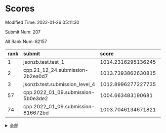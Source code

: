 # Scores

Modified Time: 2022-01-26 05:11:30

Submit Num: 207

All Rank Num: 82157

| rank |               submit               |       score        |       sigma        | pk_num |
| :--- | :--------------------------------- | :----------------- | :----------------- | :----- |
| 1    | jsonzb.test.test_1                 | 1014.2316295136245 | 0.8535993875273529 | 1593   |
| 2    | cpp.21_12_24.submission-2b2ea0d7   | 1013.7393862630815 | 0.8023207179131714 | 1586   |
| 3    | jsonzb.test.submission_level_4     | 1012.8996277227735 | 0.8349942521927152 | 1589   |
| 57   | cpp.2022_01_09.submission-5b0e3de2 | 1004.663483190681  | 0.7253602630562374 | 1587   |
| 74   | cpp.2022_01_09.submission-816672bd | 1003.7046134671821 | 0.7146521579443925 | 1593   |


<details>
<summary>全部</summary>

| rank |                 submit                 |       score        |       sigma        | pk_num |
| :--- | :------------------------------------- | :----------------- | :----------------- | :----- |
| 1    | jsonzb.test.test_1                     | 1014.2316295136245 | 0.8535993875273529 | 1593   |
| 2    | cpp.21_12_24.submission-2b2ea0d7       | 1013.7393862630815 | 0.8023207179131714 | 1586   |
| 3    | jsonzb.test.submission_level_4         | 1012.8996277227735 | 0.8349942521927152 | 1589   |
| 4    | gobigger.level_3.submission_level_3_35 | 1011.4720836404106 | 0.7655797168406933 | 1588   |
| 5    | gobigger.level_3.submission_level_3_40 | 1011.2607524140961 | 0.7747430153731324 | 1588   |
| 6    | gobigger.level_3.submission_level_3_18 | 1011.1572869412626 | 0.7879584250408601 | 1591   |
| 7    | gobigger.level_3.submission_level_3_47 | 1011.1430374283399 | 0.7705710454811252 | 1583   |
| 8    | gobigger.level_3.submission_level_3_33 | 1011.135308155095  | 0.7707449459421944 | 1584   |
| 9    | gobigger.level_3.submission_level_3_19 | 1011.0386225140898 | 0.779867882466212  | 1583   |
| 10   | gobigger.level_3.submission_level_3_14 | 1011.0054797556563 | 0.7606744612951859 | 1591   |
| 11   | gobigger.level_3.submission_level_3_26 | 1010.8008146514449 | 0.740461346942597  | 1588   |
| 12   | gobigger.level_3.submission_level_3_16 | 1010.7712264240259 | 0.7790586519602386 | 1591   |
| 13   | gobigger.level_3.submission_level_3_32 | 1010.7272678439552 | 0.7540522326786355 | 1584   |
| 14   | gobigger.level_3.submission_level_3_45 | 1010.6659177321986 | 0.7850145216128063 | 1584   |
| 15   | gobigger.level_3.submission_level_3_30 | 1010.6300910415727 | 0.7918882208964201 | 1584   |
| 16   | gobigger.level_3.submission_level_3_43 | 1010.5504433894714 | 0.7514516088146584 | 1593   |
| 17   | gobigger.level_3.submission_level_3_3  | 1010.4725047033334 | 0.7637075955203513 | 1587   |
| 18   | gobigger.level_3.submission_level_3_38 | 1010.4555695244542 | 0.7606501761291705 | 1583   |
| 19   | gobigger.level_3.submission_level_3_10 | 1010.4338899225637 | 0.7607493796637045 | 1586   |
| 20   | gobigger.level_3.submission_level_3_9  | 1010.414948178889  | 0.7645504475252265 | 1584   |
| 21   | gobigger.level_3.submission_level_3_25 | 1010.3558218466358 | 0.791439231393396  | 1586   |
| 22   | gobigger.level_3.submission_level_3_29 | 1010.2172616757922 | 0.7449297832587434 | 1590   |
| 23   | gobigger.level_3.submission_level_3_46 | 1010.1679225005045 | 0.7568500407459986 | 1587   |
| 24   | gobigger.level_3.submission_level_3_20 | 1010.161898856353  | 0.7444237131590594 | 1588   |
| 25   | gobigger.level_3.submission_level_3_34 | 1010.1511546367634 | 0.7500743711225514 | 1591   |
| 26   | gobigger.level_3.submission_level_3_12 | 1010.0075053415272 | 0.7595390248744178 | 1590   |
| 27   | gobigger.level_3.submission_level_3_22 | 1010.0018276867748 | 0.7526405336739622 | 1586   |
| 28   | gobigger.level_3.submission_level_3_31 | 1009.9701702033972 | 0.7609181023013079 | 1589   |
| 29   | gobigger.level_3.submission_level_3_44 | 1009.9482812909403 | 0.7309039961970062 | 1589   |
| 30   | gobigger.level_3.submission_level_3_37 | 1009.923730139227  | 0.7581835538045292 | 1590   |
| 31   | gobigger.level_3.submission_level_3_28 | 1009.8249464765779 | 0.749660472038373  | 1588   |
| 32   | gobigger.level_3.submission_level_3_23 | 1009.8235161698499 | 0.7537731784037743 | 1590   |
| 33   | gobigger.level_3.submission_level_3_49 | 1009.7314158957915 | 0.7753531215617351 | 1579   |
| 34   | gobigger.level_3.submission_level_3_4  | 1009.6920194416592 | 0.775160929444233  | 1588   |
| 35   | gobigger.level_3.submission_level_3_0  | 1009.6512079652971 | 0.7503898462377209 | 1584   |
| 36   | gobigger.level_3.submission_level_3_7  | 1009.6285384228429 | 0.7382044553103054 | 1577   |
| 37   | gobigger.level_3.submission_level_3_27 | 1009.6230327761556 | 0.7601635366835495 | 1587   |
| 38   | gobigger.level_3.submission_level_3_48 | 1009.6216082735091 | 0.7567900293551502 | 1585   |
| 39   | gobigger.level_3.submission_level_3_24 | 1009.5989654292312 | 0.7546063662112625 | 1583   |
| 40   | gobigger.level_3.submission_level_3_41 | 1009.565035174876  | 0.7708786015412179 | 1588   |
| 41   | gobigger.level_3.submission_level_3_1  | 1009.49113806875   | 0.7722912414241485 | 1591   |
| 42   | gobigger.level_3.submission_level_3_6  | 1009.4692617396768 | 0.7516625160431055 | 1584   |
| 43   | gobigger.level_3.submission_level_3_42 | 1009.4606477984307 | 0.7461474640011438 | 1586   |
| 44   | gobigger.level_3.submission_level_3_5  | 1009.361413036235  | 0.7756310522930756 | 1595   |
| 45   | gobigger.level_3.submission_level_3_21 | 1009.2961567592569 | 0.7786036258547531 | 1586   |
| 46   | gobigger.level_3.submission_level_3_2  | 1009.2866504111523 | 0.752707368175831  | 1586   |
| 47   | gobigger.level_3.submission_level_3_8  | 1009.2081565382875 | 0.7528246747862426 | 1591   |
| 48   | gobigger.level_3.submission_level_3_39 | 1009.0196598716808 | 0.7493544656151753 | 1587   |
| 49   | gobigger.level_3.submission_level_3_36 | 1008.9760430933168 | 0.7581030160747217 | 1588   |
| 50   | gobigger.level_3.submission_level_3_11 | 1008.875234389262  | 0.7317913772791285 | 1590   |
| 51   | gobigger.level_3.submission_level_3_13 | 1008.4373299577838 | 0.7373230490109965 | 1584   |
| 52   | gobigger.level_3.submission_level_3_15 | 1008.19710728678   | 0.7486583066316409 | 1584   |
| 53   | gobigger.level_3.submission_level_3_17 | 1007.6223634266137 | 0.736566763039371  | 1588   |
| 54   | gobigger.level_1.submission_level_1_36 | 1004.9366965022853 | 0.7168041846604041 | 1589   |
| 55   | gobigger.level_1.submission_level_1_7  | 1004.9366299807374 | 0.7138360003147803 | 1591   |
| 56   | gobigger.level_1.submission_level_1_31 | 1004.7811812911806 | 0.7117736030486241 | 1584   |
| 57   | cpp.2022_01_09.submission-5b0e3de2     | 1004.663483190681  | 0.7253602630562374 | 1587   |
| 58   | gobigger.level_1.submission_level_1_22 | 1004.6161728536828 | 0.7311508950895121 | 1587   |
| 59   | gobigger.level_1.submission_level_1_21 | 1004.1964122161362 | 0.7146910866096198 | 1584   |
| 60   | gobigger.level_1.submission_level_1_18 | 1004.1034429910575 | 0.7207228251269757 | 1580   |
| 61   | gobigger.level_1.submission_level_1_34 | 1004.094006864178  | 0.7151966688679205 | 1587   |
| 62   | gobigger.level_1.submission_level_1_43 | 1004.0605443023272 | 0.7127886600407084 | 1590   |
| 63   | gobigger.level_1.submission_level_1_37 | 1004.0565579438738 | 0.7215970532261048 | 1591   |
| 64   | gobigger.level_1.submission_level_1_6  | 1004.0397654352607 | 0.7185822985460945 | 1589   |
| 65   | gobigger.level_1.submission_level_1_19 | 1003.9444160022931 | 0.7310705421753831 | 1595   |
| 66   | gobigger.level_1.submission_level_1_30 | 1003.9202424947304 | 0.7072427759687895 | 1587   |
| 67   | gobigger.level_1.submission_level_1_41 | 1003.9104727771773 | 0.7039160552530687 | 1590   |
| 68   | gobigger.level_1.submission_level_1_13 | 1003.9055223324344 | 0.7092679535524636 | 1589   |
| 69   | gobigger.level_1.submission_level_1_12 | 1003.8061960007035 | 0.7166942343921971 | 1592   |
| 70   | gobigger.level_1.submission_level_1_42 | 1003.7803055795217 | 0.7131015546220216 | 1587   |
| 71   | gobigger.level_1.submission_level_1_45 | 1003.757482485474  | 0.7124328131253311 | 1586   |
| 72   | gobigger.level_1.submission_level_1_29 | 1003.7504756334085 | 0.7359443121461493 | 1587   |
| 73   | gobigger.level_1.submission_level_1_16 | 1003.7252059923464 | 0.7240113800316185 | 1587   |
| 74   | cpp.2022_01_09.submission-816672bd     | 1003.7046134671821 | 0.7146521579443925 | 1593   |
| 75   | gobigger.level_1.submission_level_1_2  | 1003.5879278953496 | 0.7070267434736851 | 1590   |
| 76   | gobigger.level_1.submission_level_1_24 | 1003.5745518106444 | 0.7149900834053377 | 1591   |
| 77   | gobigger.level_1.submission_level_1_11 | 1003.5480021038752 | 0.7275317027827407 | 1589   |
| 78   | gobigger.level_1.submission_level_1_23 | 1003.4727387958675 | 0.7279474731110331 | 1588   |
| 79   | gobigger.level_1.submission_level_1_15 | 1003.4096207900069 | 0.7052169424231082 | 1586   |
| 80   | gobigger.level_1.submission_level_1_35 | 1003.3118167157339 | 0.7263427517097379 | 1591   |
| 81   | gobigger.level_1.submission_level_1_28 | 1003.2701529454919 | 0.7069265872776784 | 1580   |
| 82   | gobigger.level_1.submission_level_1_32 | 1003.2605280197856 | 0.7212377725252311 | 1584   |
| 83   | gobigger.level_1.submission_level_1_46 | 1003.199511055501  | 0.7141685727930671 | 1586   |
| 84   | gobigger.level_1.submission_level_1_0  | 1003.1245902707886 | 0.7191419091853793 | 1587   |
| 85   | gobigger.level_1.submission_level_1_47 | 1003.0837618120715 | 0.7108540966263058 | 1588   |
| 86   | gobigger.level_1.submission_level_1_33 | 1003.0598906259039 | 0.7353136037160428 | 1584   |
| 87   | gobigger.level_1.submission_level_1_17 | 1003.0449798323931 | 0.7171663932745096 | 1594   |
| 88   | gobigger.level_1.submission_level_1_3  | 1003.0237630833919 | 0.7235140525281937 | 1585   |
| 89   | gobigger.level_1.submission_level_1_25 | 1002.9656362598062 | 0.6999862365825845 | 1582   |
| 90   | gobigger.level_1.submission_level_1_44 | 1002.9585348552548 | 0.7193846633090604 | 1590   |
| 91   | gobigger.level_1.submission_level_1_40 | 1002.9226630001217 | 0.7236323490840538 | 1585   |
| 92   | gobigger.level_1.submission_level_1_4  | 1002.896856737728  | 0.7218907070560505 | 1590   |
| 93   | gobigger.level_1.submission_level_1_49 | 1002.7652428983955 | 0.7125484354649688 | 1585   |
| 94   | gobigger.level_1.submission_level_1_39 | 1002.7441575637795 | 0.703549082473209  | 1585   |
| 95   | gobigger.level_1.submission_level_1_26 | 1002.6647835276393 | 0.717074548854713  | 1590   |
| 96   | gobigger.level_1.submission_level_1_27 | 1002.647083423327  | 0.730540459789815  | 1589   |
| 97   | gobigger.level_1.submission_level_1_20 | 1002.6413610237308 | 0.7111494797838295 | 1588   |
| 98   | gobigger.level_1.submission_level_1_9  | 1002.6282727492994 | 0.7265522490899623 | 1587   |
| 99   | gobigger.level_1.submission_level_1_38 | 1002.5738045332482 | 0.7128747405834341 | 1594   |
| 100  | gobigger.level_1.submission_level_1_48 | 1002.5018959951237 | 0.713531581261434  | 1584   |
| 101  | gobigger.level_1.submission_level_1_10 | 1002.4429901802353 | 0.7107566559508858 | 1588   |
| 102  | gobigger.level_1.submission_level_1_14 | 1002.3254778058493 | 0.7094506122123271 | 1590   |
| 103  | gobigger.level_1.submission_level_1_8  | 1002.0894472394648 | 0.7211040844535167 | 1588   |
| 104  | gobigger.level_1.submission_level_1_1  | 1001.8082951289987 | 0.7022633224785694 | 1587   |
| 105  | gobigger.level_1.submission_level_1_5  | 1001.2745174895359 | 0.710048838021865  | 1590   |
| 106  | gobigger.random.submission_random_18   | 997.2613145051081  | 0.7094753423465592 | 1592   |
| 107  | gobigger.random.submission_random_1    | 997.1863626682343  | 0.7031383433904007 | 1589   |
| 108  | gobigger.random.submission_random_7    | 997.0353053943322  | 0.719117607937697  | 1590   |
| 109  | gobigger.random.submission_random_20   | 997.0033634916807  | 0.7082753818964105 | 1589   |
| 110  | gobigger.random.submission_random_39   | 996.9946976038217  | 0.698064312214635  | 1593   |
| 111  | gobigger.random.submission_random_3    | 996.9835826255542  | 0.7320950327124167 | 1581   |
| 112  | gobigger.random.submission_random_28   | 996.9185686194916  | 0.7244726606207046 | 1584   |
| 113  | gobigger.random.submission_random_33   | 996.6994218162843  | 0.7114855333544672 | 1590   |
| 114  | gobigger.random.submission_random_30   | 996.5782818453159  | 0.7037428196862512 | 1588   |
| 115  | gobigger.random.submission_random_36   | 996.4717916021328  | 0.6890965992270921 | 1591   |
| 116  | gobigger.random.submission_random_47   | 996.4571768572661  | 0.7075811705310013 | 1585   |
| 117  | gobigger.random.submission_random_42   | 996.4541445908685  | 0.7099036480714489 | 1589   |
| 118  | gobigger.random.submission_random_12   | 996.3516537996652  | 0.7048943037922208 | 1589   |
| 119  | gobigger.random.submission_random_2    | 996.281791048275   | 0.7033348415347009 | 1585   |
| 120  | gobigger.random.submission_random_26   | 996.2389926724616  | 0.7229116331437185 | 1578   |
| 121  | gobigger.random.submission_random_8    | 996.1940619378433  | 0.7084981084127224 | 1589   |
| 122  | gobigger.random.submission_random_6    | 996.1860380369793  | 0.7034309173276059 | 1591   |
| 123  | gobigger.random.submission_random_0    | 996.0984376537955  | 0.714663727483705  | 1588   |
| 124  | gobigger.random.submission_random_9    | 996.072472198086   | 0.7170297118023149 | 1590   |
| 125  | gobigger.random.submission_random_29   | 996.0702870296999  | 0.707995719345218  | 1590   |
| 126  | gobigger.random.submission_random_10   | 995.9170447426004  | 0.7096661000475911 | 1586   |
| 127  | gobigger.random.submission_random_34   | 995.8988014122924  | 0.7082055956261443 | 1585   |
| 128  | gobigger.random.submission_random_49   | 995.8872212776935  | 0.7065647683286973 | 1587   |
| 129  | gobigger.random.submission_random_5    | 995.8649297009933  | 0.7179387206991156 | 1589   |
| 130  | gobigger.random.submission_random_24   | 995.8614265022948  | 0.7300441400122962 | 1585   |
| 131  | gobigger.random.submission_random_46   | 995.782117092821   | 0.7295115913685188 | 1585   |
| 132  | gobigger.random.submission_random_21   | 995.7630691762963  | 0.7092849746346663 | 1588   |
| 133  | gobigger.random.submission_random_14   | 995.7617263627989  | 0.7058252203948043 | 1586   |
| 134  | gobigger.random.submission_random_44   | 995.6704458937032  | 0.7079311685565182 | 1586   |
| 135  | gobigger.random.submission_random_25   | 995.6005127336147  | 0.7272641024054022 | 1588   |
| 136  | gobigger.random.submission_random_41   | 995.5670195848402  | 0.7093387028593942 | 1588   |
| 137  | gobigger.random.submission_random_38   | 995.5395597344263  | 0.7165234648819142 | 1582   |
| 138  | gobigger.random.submission_random_23   | 995.5314677426635  | 0.7224677500429423 | 1594   |
| 139  | gobigger.random.submission_random_35   | 995.5196739542927  | 0.7005865468696965 | 1586   |
| 140  | gobigger.random.submission_random_27   | 995.5189042360029  | 0.7025718554832477 | 1589   |
| 141  | gobigger.random.submission_random_17   | 995.4581238849613  | 0.7177254500882051 | 1589   |
| 142  | gobigger.random.submission_random_32   | 995.4563001507998  | 0.7161867067329101 | 1589   |
| 143  | gobigger.random.submission_random_19   | 995.4509741569669  | 0.7150131846068634 | 1589   |
| 144  | gobigger.random.submission_random_13   | 995.4076517226854  | 0.7110327282248796 | 1589   |
| 145  | gobigger.random.submission_random_43   | 995.382216831508   | 0.7150193885824185 | 1584   |
| 146  | gobigger.random.submission_random_15   | 995.3479740570872  | 0.7110788181822613 | 1590   |
| 147  | gobigger.random.submission_random_4    | 995.3271290344628  | 0.7121206321275643 | 1591   |
| 148  | gobigger.random.submission_random_37   | 995.1949226857961  | 0.7187609008024409 | 1593   |
| 149  | gobigger.random.submission_random_48   | 995.1319422322584  | 0.7231543411589648 | 1584   |
| 150  | gobigger.random.submission_random_11   | 995.0656312749089  | 0.7168465998683906 | 1585   |
| 151  | gobigger.random.submission_random_22   | 995.0474017669242  | 0.7143870637202914 | 1590   |
| 152  | gobigger.random.submission_random_40   | 994.698591437438   | 0.7022911690964988 | 1587   |
| 153  | gobigger.random.submission_random_31   | 994.489181871714   | 0.7153381260932878 | 1582   |
| 154  | gobigger.random.submission_random_16   | 994.3797684848978  | 0.7284814856396946 | 1589   |
| 155  | gobigger.random.submission_random_45   | 994.357905483807   | 0.718924401033687  | 1595   |
| 156  | gobigger.level_2.submission_level_2_10 | 993.8840669218022  | 0.726156651467254  | 1584   |
| 157  | gobigger.level_2.submission_level_2_22 | 993.8570457673828  | 0.7259302878596601 | 1586   |
| 158  | gobigger.level_2.submission_level_2_40 | 993.5744280272891  | 0.7482170049807344 | 1588   |
| 159  | gobigger.level_2.submission_level_2_12 | 993.4778701017308  | 0.7188213790726092 | 1588   |
| 160  | gobigger.level_2.submission_level_2_23 | 993.3042624683428  | 0.7274311233431774 | 1589   |
| 161  | gobigger.level_2.submission_level_2_28 | 993.1910228079712  | 0.7245902122432945 | 1589   |
| 162  | gobigger.level_2.submission_level_2_19 | 993.1729139034262  | 0.7397389948167867 | 1596   |
| 163  | gobigger.level_2.submission_level_2_17 | 993.0298253528541  | 0.7626713470588821 | 1585   |
| 164  | gobigger.level_2.submission_level_2_24 | 993.0062360921431  | 0.7439009892381833 | 1591   |
| 165  | gobigger.level_2.submission_level_2_32 | 992.9683317143378  | 0.7387296290489281 | 1588   |
| 166  | gobigger.level_2.submission_level_2_26 | 992.7889553558985  | 0.7444597700822092 | 1583   |
| 167  | gobigger.level_2.submission_level_2_5  | 992.7163868190385  | 0.7473823508751367 | 1586   |
| 168  | gobigger.level_2.submission_level_2_25 | 992.7015990346931  | 0.7308486062182831 | 1589   |
| 169  | gobigger.level_2.submission_level_2_8  | 992.5463029905862  | 0.755528114677489  | 1589   |
| 170  | gobigger.level_2.submission_level_2_0  | 992.2713339756419  | 0.7403754047595847 | 1589   |
| 171  | gobigger.level_2.submission_level_2_34 | 992.1871666167076  | 0.7646705690211187 | 1587   |
| 172  | gobigger.level_2.submission_level_2_15 | 992.1624459779863  | 0.7529258218496868 | 1590   |
| 173  | gobigger.level_2.submission_level_2_9  | 992.095309791528   | 0.7714743498068493 | 1584   |
| 174  | gobigger.level_2.submission_level_2_14 | 992.0906835363185  | 0.7718294557146378 | 1583   |
| 175  | gobigger.level_2.submission_level_2_39 | 992.0616859577442  | 0.7402278050647906 | 1585   |
| 176  | gobigger.level_2.submission_level_2_4  | 992.015313769121   | 0.7414059485590433 | 1587   |
| 177  | gobigger.level_2.submission_level_2_2  | 991.9859395467008  | 0.7422992033740843 | 1589   |
| 178  | gobigger.level_2.submission_level_2_30 | 991.9188901722375  | 0.7528772914114469 | 1594   |
| 179  | gobigger.level_2.submission_level_2_38 | 991.8246147183547  | 0.7593548801276075 | 1586   |
| 180  | gobigger.level_2.submission_level_2_3  | 991.8238411566651  | 0.7463650509388603 | 1588   |
| 181  | gobigger.level_2.submission_level_2_31 | 991.7826433991579  | 0.75311285946666   | 1584   |
| 182  | gobigger.level_2.submission_level_2_42 | 991.7553960595508  | 0.7354879499030205 | 1585   |
| 183  | gobigger.level_2.submission_level_2_1  | 991.7486669086088  | 0.7486186193644782 | 1588   |
| 184  | gobigger.level_2.submission_level_2_7  | 991.6705368252301  | 0.7472914127133723 | 1589   |
| 185  | gobigger.level_2.submission_level_2_6  | 991.6578160308491  | 0.7500393072793554 | 1587   |
| 186  | gobigger.level_2.submission_level_2_41 | 991.4896899174897  | 0.7486810322912891 | 1586   |
| 187  | gobigger.level_2.submission_level_2_33 | 991.4801188193823  | 0.7788728336350943 | 1585   |
| 188  | gobigger.level_2.submission_level_2_48 | 991.4615307034142  | 0.7505363015583667 | 1588   |
| 189  | gobigger.level_2.submission_level_2_43 | 991.3740556723088  | 0.7479729229585175 | 1590   |
| 190  | gobigger.level_2.submission_level_2_37 | 991.3182658412685  | 0.747355163601061  | 1587   |
| 191  | gobigger.level_2.submission_level_2_13 | 991.2216070093564  | 0.7547819673754339 | 1590   |
| 192  | gobigger.level_2.submission_level_2_18 | 991.1977059368724  | 0.743806954690965  | 1581   |
| 193  | gobigger.level_2.submission_level_2_11 | 991.191834688906   | 0.7616420579124702 | 1586   |
| 194  | gobigger.level_2.submission_level_2_21 | 991.1534157296716  | 0.7544954873776627 | 1592   |
| 195  | gobigger.level_2.submission_level_2_46 | 991.0468543929223  | 0.7526407805648923 | 1588   |
| 196  | gobigger.level_2.submission_level_2_36 | 991.0038528610714  | 0.744376092623208  | 1587   |
| 197  | gobigger.level_2.submission_level_2_35 | 990.9910851532326  | 0.7441980912738232 | 1592   |
| 198  | gobigger.level_2.submission_level_2_49 | 990.9441935811291  | 0.760056423349856  | 1585   |
| 199  | gobigger.level_2.submission_level_2_16 | 990.7552974376893  | 0.7460094736312127 | 1589   |
| 200  | gobigger.level_2.submission_level_2_29 | 990.439996279263   | 0.760522400636717  | 1589   |
| 201  | gobigger.level_2.submission_level_2_47 | 990.36701079486    | 0.7631079323964184 | 1589   |
| 202  | gobigger.level_2.submission_level_2_27 | 990.3344246403072  | 0.768859050237903  | 1591   |
| 203  | gobigger.level_2.submission_level_2_45 | 990.129655470408   | 0.7526462366565077 | 1587   |
| 204  | gobigger.level_2.submission_level_2_20 | 990.0329423562503  | 0.7659277057068576 | 1593   |
| 205  | gobigger.level_2.submission_level_2_44 | 989.8028638561368  | 0.7583612154773272 | 1584   |
| 206  | gobigger.none.submission_none_1        | 975.9713262777035  | 1.4641917317498252 | 1588   |
| 207  | gobigger.none.submission_none_0        | 975.3747893745877  | 1.457788509131665  | 1585   |

</details>